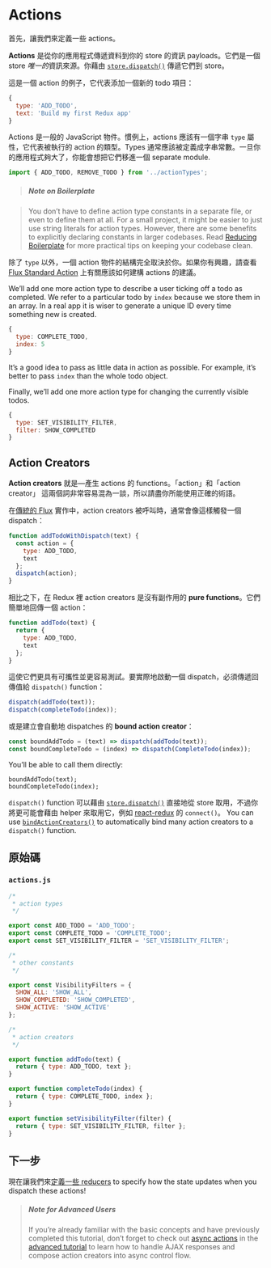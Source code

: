 # Actions

首先，讓我們來定義一些 actions。

**Actions** 是從你的應用程式傳遞資料到你的 store 的資訊 payloads。它們是一個 store *唯一的*資訊來源。你藉由 [`store.dispatch()`](../api/Store.md#dispatch) 傳遞它們到 store。

這是一個 action 的例子，它代表添加一個新的 todo 項目：

```js
{
  type: 'ADD_TODO',
  text: 'Build my first Redux app'
}
```

Actions 是一般的 JavaScript 物件。慣例上，actions 應該有一個字串 `type` 屬性，它代表被執行的 action 的類型。Types 通常應該被定義成字串常數。一旦你的應用程式夠大了，你能會想把它們移進一個 separate module.

```js
import { ADD_TODO, REMOVE_TODO } from '../actionTypes';
```

>##### Note on Boilerplate

>You don’t have to define action type constants in a separate file, or even to define them at all. For a small project, it might be easier to just use string literals for action types. However, there are some benefits to explicitly declaring constants in larger codebases. Read [Reducing Boilerplate](../recipes/ReducingBoilerplate.md) for more practical tips on keeping your codebase clean.

除了 `type` 以外，一個 action 物件的結構完全取決於你。如果你有興趣，請查看 [Flux Standard Action](https://github.com/acdlite/flux-standard-action) 上有關應該如何建構 actions 的建議。

We’ll add one more action type to describe a user ticking off a todo as completed. We refer to a particular todo by `index` because we store them in an array. In a real app it is wiser to generate a unique ID every time something new is created.

```js
{
  type: COMPLETE_TODO,
  index: 5
}
```

It’s a good idea to pass as little data in action as possible. For example, it’s better to pass `index` than the whole todo object.

Finally, we’ll add one more action type for changing the currently visible todos.

```js
{
  type: SET_VISIBILITY_FILTER,
  filter: SHOW_COMPLETED
}
```

## Action Creators

**Action creators** 就是—產生 actions 的 functions。「action」和「action creator」 這兩個詞非常容易混為一談，所以請盡你所能使用正確的術語。

在[傳統的 Flux](http://facebook.github.io/flux) 實作中，action creators 被呼叫時，通常會像這樣觸發一個 dispatch：

```js
function addTodoWithDispatch(text) {
  const action = {
    type: ADD_TODO,
    text
  };
  dispatch(action);
}
```

相比之下，在 Redux 裡 action creators 是沒有副作用的 **pure functions**。它們簡單地回傳一個 action：

```js
function addTodo(text) {
  return {
    type: ADD_TODO,
    text
  };
}
```

這使它們更具有可攜性並更容易測試。要實際地啟動一個 dispatch，必須傳遞回傳值給 `dispatch()` function：

```js
dispatch(addTodo(text));
dispatch(completeTodo(index));
```

或是建立會自動地 dispatches 的 **bound action creator**：

```js
const boundAddTodo = (text) => dispatch(addTodo(text));
const boundCompleteTodo = (index) => dispatch(CompleteTodo(index));
```

You’ll be able to call them directly:

```
boundAddTodo(text);
boundCompleteTodo(index);
```

`dispatch()` function 可以藉由 [`store.dispatch()`](../api/Store.md#dispatch) 直接地從 store 取用，不過你將更可能會藉由 helper 來取用它，例如 [react-redux](http://github.com/gaearon/react-redux) 的 `connect()`。 You can use [`bindActionCreators()`](../api/bindActionCreators.md) to automatically bind many action creators to a `dispatch()` function.

## 原始碼

### `actions.js`

```js
/*
 * action types
 */

export const ADD_TODO = 'ADD_TODO';
export const COMPLETE_TODO = 'COMPLETE_TODO';
export const SET_VISIBILITY_FILTER = 'SET_VISIBILITY_FILTER';

/*
 * other constants
 */

export const VisibilityFilters = {
  SHOW_ALL: 'SHOW_ALL',
  SHOW_COMPLETED: 'SHOW_COMPLETED',
  SHOW_ACTIVE: 'SHOW_ACTIVE'
};

/*
 * action creators
 */

export function addTodo(text) {
  return { type: ADD_TODO, text };
}

export function completeTodo(index) {
  return { type: COMPLETE_TODO, index };
}

export function setVisibilityFilter(filter) {
  return { type: SET_VISIBILITY_FILTER, filter };
}
```

## 下一步

現在讓我們來[定義一些 reducers](Reducers.md) to specify how the state updates when you dispatch these actions!

>##### Note for Advanced Users
>If you’re already familiar with the basic concepts and have previously completed this tutorial, don’t forget to check out [async actions](../advanced/AsyncActions.md) in the [advanced tutorial](../advanced/README.md) to learn how to handle AJAX responses and compose action creators into async control flow.
